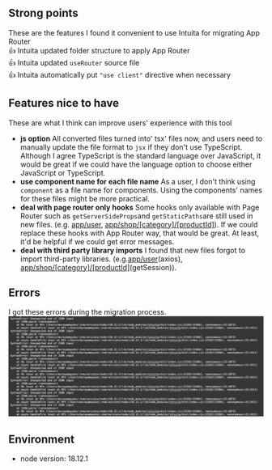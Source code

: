 ## Strong points

These are the features I found it convenient to use Intuita for migrating App Router <br>
👍 Intuita updated folder structure to apply App Router <br>
👍 Intuita updated `useRouter` source file <br>
👍 Intuita automatically put `"use client"` directive when necessary <br>

## Features nice to have

These are what I think can improve users' experience with this tool

- **js option**
  All converted files turned into' tsx' files now, and users need to manually update the file format to `jsx` if they don't use TypeScript. Although I agree TypeScript is the standard language over JavaScript, it would be great if we could have the language option to choose either JavaScript or TypeScript.
- **use component name for each file name**
  As a user, I don't think using `component` as a file name for components. Using the components' names for these files might be more practical.
- **deal with page router only hooks**
  Some hooks only available with Page Router such as `getServerSideProps`and `getStaticPaths`are still used in new files. (e.g. [app/user](./app/user/page.tsx), [app/shop/[category]/[productId]](app/shop/[category]/[productId]/page.tsx)). If we could replace these hooks with App Router way, that would be great. At least, it'd be helpful if we could get error messages.
- **deal with third party library imports**
  I found that new files forgot to import third-party libraries. (e.g.[app/user](./app/user/page.tsx)(axios), [app/shop/[category]/[productId]](app/shop/[category]/[productId]/page.tsx)(getSession)).

## Errors

I got these errors during the migration process.
![image](./readme-assets/screenshot.png)

## Environment

- node version: 18.12.1
